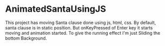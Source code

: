 # AnimatedSantaUsingJS
This project has moving Santa clause done using js, html, css.
 By default, santa clause is in static position.
 But onKeyPressed of Enter key it starts moving and animation started.
 To give the running effect I'm just Sliding the bottom Background.
